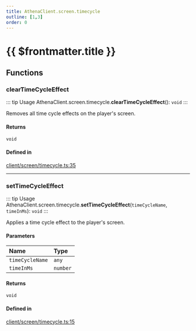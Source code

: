 ```yaml
---
title: AthenaClient.screen.timecycle
outline: [1,3]
order: 0
---
```


# {{ $frontmatter.title }}


## Functions

### clearTimeCycleEffect

::: tip Usage
AthenaClient.screen.timecycle.**clearTimeCycleEffect**(): `void`
:::

Removes all time cycle effects on the player's screen.

#### Returns

`void`

#### Defined in

[client/screen/timecycle.ts:35](https://github.com/Stuyk/altv-athena/blob/7cb341a/src/core/client/screen/timecycle.ts#L35)

___

### setTimeCycleEffect

::: tip Usage
AthenaClient.screen.timecycle.**setTimeCycleEffect**(`timeCycleName`, `timeInMs`): `void`
:::

Applies a time cycle effect to the player's screen.

#### Parameters

| Name | Type |
| :------ | :------ |
| `timeCycleName` | `any` |
| `timeInMs` | `number` |

#### Returns

`void`

#### Defined in

[client/screen/timecycle.ts:15](https://github.com/Stuyk/altv-athena/blob/7cb341a/src/core/client/screen/timecycle.ts#L15)
